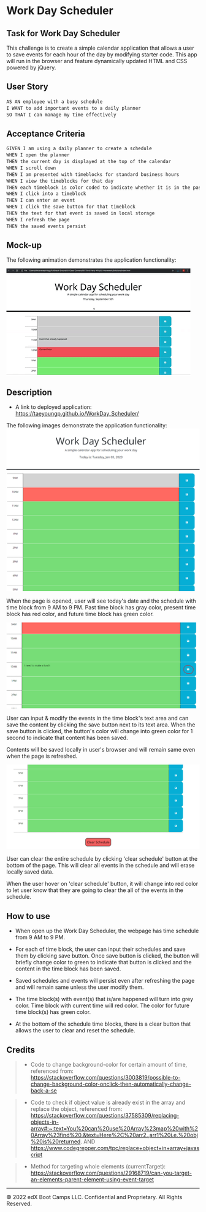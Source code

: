 # Work Day Scheduler

## Task for Work Day Scheduler

This challenge is to create a simple calendar application that allows a user to save events for each hour of the day by modifying starter code. This app will run in the browser and feature dynamically updated HTML and CSS powered by jQuery.

## User Story

```md
AS AN employee with a busy schedule
I WANT to add important events to a daily planner
SO THAT I can manage my time effectively
```

## Acceptance Criteria

```md
GIVEN I am using a daily planner to create a schedule
WHEN I open the planner
THEN the current day is displayed at the top of the calendar
WHEN I scroll down
THEN I am presented with timeblocks for standard business hours
WHEN I view the timeblocks for that day
THEN each timeblock is color coded to indicate whether it is in the past, present, or future
WHEN I click into a timeblock
THEN I can enter an event
WHEN I click the save button for that timeblock
THEN the text for that event is saved in local storage
WHEN I refresh the page
THEN the saved events persist
```


## Mock-up

The following animation demonstrates the application functionality:

<!-- @TODO: create ticket to review/update image) -->
![A user clicks on slots on the color-coded calendar and edits the events.](./Assets/05-third-party-apis-homework-demo.gif)


## Description

 * A link to deployed application: https://taeyoungp.github.io/WorkDay_Scheduler/

 The following images demonstrate the application functionality:
 ![Webpage shows today date for the scheduler.](./Assets/images/work_day_scheduler.png)

 When the page is opened, user will see today's date and the schedule with time block from 9 AM to 9 PM.
 Past time block has gray color, present time block has red color, and future time block has green color.

 ![User can input schedule in the text area of the time block and save the content.](./Assets/images/work_day_scheduler2.png)

User can input & modify the events in the time block's text area and can save the content by clicking the save button next to its text area. When the save button is clicked, the button's color will change into green color for 1 second to indicate that content has been saved.

Contents will be saved locally in user's browser and will remain same even when the page is refreshed. 

![User can clear the whole schedule by clicking clear schedule button.](./Assets/images/clear_schedule.png)

User can clear the entire schedule by clicking 'clear schedule' button at the bottom of the page.
This will clear all events in the schedule and will erase locally saved data.

When the user hover on 'clear schedule' button, it will change into red color to let user know that they are going to clear the all of the events in the schedule.


## How to use

 * When open up the Work Day Scheduler, the webpage has time schedule from 9 AM to 9 PM.

 * For each of time block, the user can input their schedules and save them by clicking save button. Once save button is clicked, the button will briefly change color to green to indicate that button is clicked and the content in the time block has been saved. 

 * Saved schedules and events will persist even after refreshing the page and will remain same unless the user modify them. 

 * The time block(s) with event(s) that is/are happened will turn into grey color. Time block with current time will red color. The color for future time block(s) has green color. 

 * At the bottom of the schedule time blocks, there is a clear button that allows the user to clear and reset the schedule.


## Credits

> * Code to change background-color for certain amount of time, referenced from: https://stackoverflow.com/questions/3003819/possible-to-change-background-color-onclick-then-automatically-change-back-a-se

> * Code to check if object value is already exist in the array and replace the object, referenced from: https://stackoverflow.com/questions/37585309/replacing-objects-in-array#:~:text=You%20can%20use%20Array%23map%20with%20Array%23find%20.&text=Here%2C%20arr2.,arr1%20i.e.%20obj%20is%20returned. AND https://www.codegrepper.com/tpc/replace+object+in+array+javascript

> * Method for targeting whole elements (currentTarget): https://stackoverflow.com/questions/29168719/can-you-target-an-elements-parent-element-using-event-target 


- - -

© 2022 edX Boot Camps LLC. Confidential and Proprietary. All Rights Reserved.
